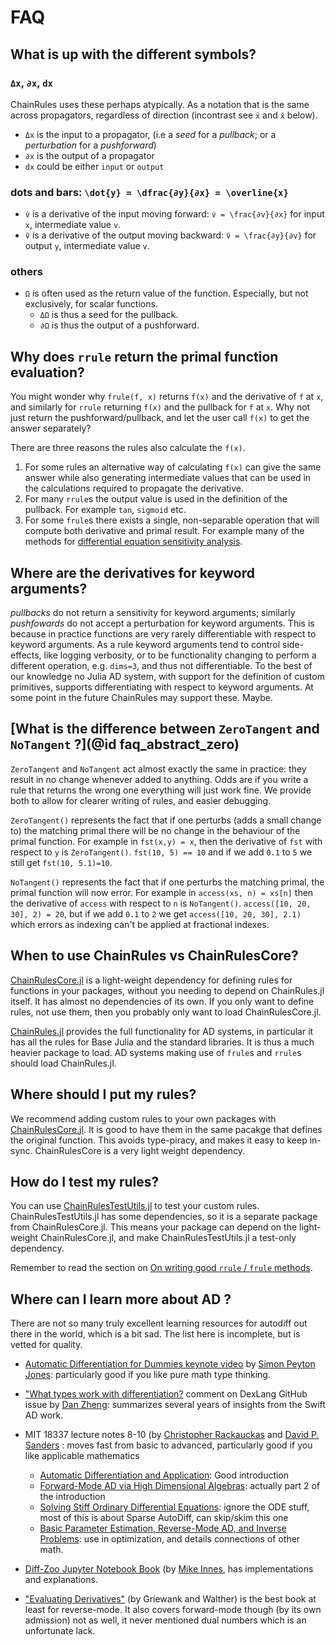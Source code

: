 # FAQ

## What is up with the different symbols?

### `Δx`, `∂x`, `dx`
ChainRules uses these perhaps atypically.
As a notation that is the same across propagators, regardless of direction (incontrast see `ẋ` and `x̄` below).

 - `Δx` is the input to a propagator, (i.e a _seed_ for a _pullback_; or a _perturbation_ for a _pushforward_)
 - `∂x` is the output of a propagator
 - `dx` could be either `input` or `output`


### dots and bars: ``\dot{y} = \dfrac{∂y}{∂x} = \overline{x}``
 - `v̇` is a derivative of the input moving forward: ``v̇ = \frac{∂v}{∂x}`` for input ``x``, intermediate value ``v``.
 - `v̄` is a derivative of the output moving backward: ``v̄ = \frac{∂y}{∂v}`` for output ``y``, intermediate value ``v``.

### others
 - `Ω` is often used as the return value of the function. Especially, but not exclusively, for scalar functions.
     - `ΔΩ` is thus a seed for the pullback.
     - `∂Ω` is thus the output of a pushforward.


## Why does `rrule` return the primal function evaluation?
You might wonder why `frule(f, x)` returns `f(x)` and the derivative of `f` at `x`, and similarly for `rrule` returning `f(x)` and the pullback for `f` at `x`.
Why not just return the pushforward/pullback, and let the user call `f(x)` to get the answer separately?

There are three reasons the rules also calculate the `f(x)`.
1. For some rules an alternative way of calculating `f(x)` can give the same answer while also generating intermediate values that can be used in the calculations required to propagate the derivative.
2. For many `rrule`s the output value is used in the definition of the pullback. For example `tan`, `sigmoid` etc.
3. For some `frule`s there exists a single, non-separable operation that will compute both derivative and primal result. For example many of the methods for [differential equation sensitivity analysis](https://docs.juliadiffeq.org/stable/analysis/sensitivity/#sensitivity-1).

## Where are the derivatives for keyword arguments?
_pullbacks_ do not return a sensitivity for keyword arguments;
similarly _pushfowards_ do not accept a perturbation for keyword arguments.
This is because in practice functions are very rarely differentiable with respect to keyword arguments.
As a rule keyword arguments tend to control side-effects, like logging verbosity,
or to be functionality changing to perform a different operation, e.g. `dims=3`, and thus not differentiable.
To the best of our knowledge no Julia AD system, with support for the definition of custom primitives, supports differentiating with respect to keyword arguments.
At some point in the future ChainRules may support these. Maybe.


## [What is the difference between `ZeroTangent` and `NoTangent` ?](@id faq_abstract_zero)
`ZeroTangent` and `NoTangent` act almost exactly the same in practice: they result in no change whenever added to anything.
Odds are if you write a rule that returns the wrong one everything will just work fine.
We provide both to allow for clearer writing of rules, and easier debugging.

`ZeroTangent()` represents the fact that if one perturbs (adds a small change to) the matching primal there will be no change in the behaviour of the primal function.
For example in `fst(x,y) = x`, then the derivative of `fst` with respect to `y` is `ZeroTangent()`.
`fst(10, 5) == 10` and if we add `0.1` to `5` we still get `fst(10, 5.1)=10`.

`NoTangent()` represents the fact that if one perturbs the matching primal, the primal function will now error.
For example in `access(xs, n) = xs[n]` then the derivative of `access` with respect to `n` is `NoTangent()`.
`access([10, 20, 30], 2) = 20`, but if we add `0.1` to `2` we get `access([10, 20, 30], 2.1)` which errors as indexing can't be applied at fractional indexes.


## When to use ChainRules vs ChainRulesCore?

[ChainRulesCore.jl](https://github.com/JuliaDiff/ChainRulesCore.jl) is a light-weight dependency for defining rules for functions in your packages, without you needing to depend on ChainRules.jl itself.
It has almost no dependencies of its own.
If you only want to define rules, not use them, then you probably only want to load ChainRulesCore.jl.

[ChainRules.jl](https://github.com/JuliaDiff/ChainRules.jl) provides the full functionality for AD systems, in particular it has all the rules for Base Julia and the standard libraries.
It is thus a much heavier package to load.
AD systems making use of `frule`s and `rrule`s should load ChainRules.jl.

## Where should I put my rules?

We recommend adding custom rules to your own packages with [ChainRulesCore.jl](https://github.com/JuliaDiff/ChainRulesCore.jl).
It is good to have them in the same pacakge that defines the original function.
This avoids type-piracy, and makes it easy to keep in-sync.
ChainRulesCore is a very light weight dependency.

## How do I test my rules?

You can use [ChainRulesTestUtils.jl](https://github.com/JuliaDiff/ChainRulesTestUtils.jl) to test your custom rules.
ChainRulesTestUtils.jl has some dependencies, so it is a separate package from ChainRulesCore.jl.
This means your package can depend on the light-weight ChainRulesCore.jl, and make ChainRulesTestUtils.jl a test-only dependency.

Remember to read the section on [On writing good `rrule` / `frule` methods](@ref).

## Where can I learn more about AD ?
There are not so many truly excellent learning resources for autodiff out there in the world, which is a bit sad.
The list here is incomplete, but is vetted for quality.

 - [Automatic Differentiation for Dummies keynote video](https://www.youtube.com/watch?v=FtnkqIsfNQc) by [Simon Peyton Jones](https://github.com/simonpj): particularly good if you like pure math type thinking.

 - ["What types work with differentiation?](https://github.com/google-research/dex-lang/issues/454#issuecomment-766089519) comment on DexLang GitHub issue by [Dan Zheng](https://github.com/dan-zheng): summarizes several years of insights from the Swift AD work.

 - MIT 18337 lecture notes 8-10 (by [Christopher Rackauckas](https://github.com/ChrisRackauckas) and [David P. Sanders](https://github.com/dpsanders)  : moves fast from basic to advanced, particularly good if you like applicable mathematics
   - [Automatic Differentiation and Application](https://mitmath.github.io/18337/lecture8/automatic_differentiation): Good introduction
   - [Forward-Mode AD via High Dimensional Algebras](https://mitmath.github.io/18337/lecture9/autodiff_dimensions): actually part 2 of the introduction
   - [Solving Stiff Ordinary Differential Equations](https://mitmath.github.io/18337/lecture9/stiff_odes): ignore the ODE stuff, most of this is about Sparse AutoDiff, can skip/skim this one
   - [Basic Parameter Estimation, Reverse-Mode AD, and Inverse Problems](https://mitmath.github.io/18337/lecture10/estimation_identification): use in optimization, and details connections of other math.

 - [Diff-Zoo Jupyter Notebook Book](https://github.com/MikeInnes/diff-zoo)  (by [Mike Innes](https://github.com/MikeInnes/diff-zoo), has implementations and explanations.

 - ["Evaluating Derivatives"](https://dl.acm.org/doi/book/10.5555/1455489) (by Griewank and Walther) is the best book at least for reverse-mode.
It also covers forward-mode though (by its own admission) not as well, it never mentioned dual numbers which is an unfortunate lack.
